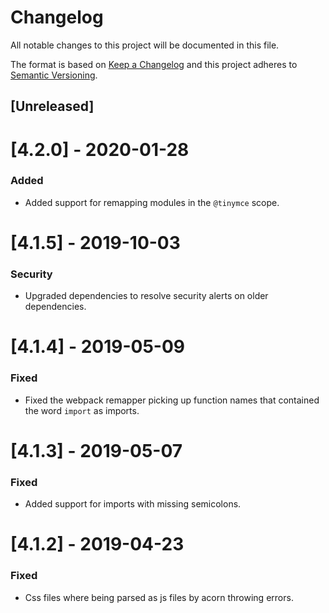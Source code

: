 # Changelog
All notable changes to this project will be documented in this file.

The format is based on [Keep a Changelog](http://keepachangelog.com/en/1.0.0/)
and this project adheres to [Semantic Versioning](http://semver.org/spec/v2.0.0.html).

## [Unreleased]

# [4.2.0] - 2020-01-28

### Added
- Added support for remapping modules in the `@tinymce` scope.

# [4.1.5] - 2019-10-03

### Security
- Upgraded dependencies to resolve security alerts on older dependencies.

# [4.1.4] - 2019-05-09

### Fixed
- Fixed the webpack remapper picking up function names that contained the word `import` as imports.

# [4.1.3] - 2019-05-07

### Fixed
- Added support for imports with missing semicolons.

# [4.1.2] - 2019-04-23

### Fixed
- Css files where being parsed as js files by acorn throwing errors.
